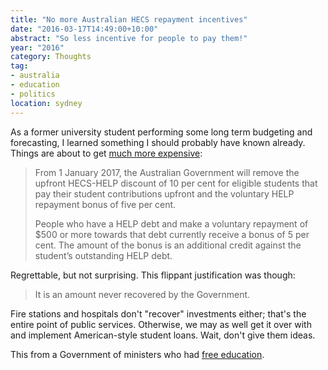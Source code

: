 ```yaml
---
title: "No more Australian HECS repayment incentives"
date: "2016-03-17T14:49:00+10:00"
abstract: "So less incentive for people to pay them!"
year: "2016"
category: Thoughts
tag:
- australia
- education
- politics
location: sydney
---
```

As a former university student performing some long term budgeting and forecasting, I learned something I should probably have known already. Things are about to get [much more expensive]:

> From 1 January 2017, the Australian Government will remove the upfront HECS-HELP discount of 10 per cent for eligible students that pay their student contributions upfront and the voluntary HELP repayment bonus of five per cent.
>
> People who have a HELP debt and make a voluntary repayment of $500 or more towards that debt currently receive a bonus of 5 per cent. The amount of the bonus is an additional credit against the student’s outstanding HELP debt.

Regrettable, but not surprising. This flippant justification was though:

> It is an amount never recovered by the Government.

Fire stations and hospitals don't "recover" investments either; that's the entire point of public services. Otherwise, we may as well get it over with and implement American-style student loans. Wait, don't give them ideas. 

This from a Government of ministers who had [free education].

[much more expensive]: http://studyassist.gov.au/sites/studyassist/news/pages/changes-to-hecs-help-discounts-and-voluntary-repayment-bonus "Changes to the HECS-HELP discount and voluntary repayment bonus"

[free education]: https://en.wikipedia.org/wiki/Tertiary_education_fees_in_Australia#Whitlam.27s_abolition_of_university_fees "Whitlam's abolition of university fees"

